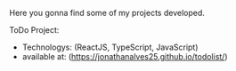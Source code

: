Here you gonna find some of my projects developed.

ToDo Project:
 -  Technologys: (ReactJS, TypeScript, JavaScript)
 -  available at: (https://jonathanalves25.github.io/todolist/)

